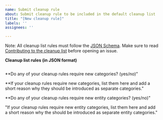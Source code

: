 ```yaml
---
name: Submit cleanup rule
about: Submit cleanup rule to be included in the default cleanup list
title: "[New cleanup rule]"
labels: ''
assignees: ''

---
```


Note: All cleanup list rules must follow the [JSON Schema](https://github.com/constup/garbage-cleaner-powershell/blob/master/cleanup-list.schema.json). Make sure to read [Contributing to the cleanup list](https://github.com/constup/garbage-cleaner-powershell/blob/master/CONTRIBUTING.adoc#contributing-to-the-cleanup-list) before opening an issue.

**Cleanup list rules (in JSON format)**
```json
```
**Do any of your cleanup rules require new categories? (yes/no)"

**If your cleanup rules require new categories, list them here and add a short reason why they should be introduced as separate categories."

**Do any of your cleanup rules require new entity categories? (yes/no)"

"If your cleanup rules require new entity categories, list them here and add a short reason why the should be introduced as separate entity categories."
